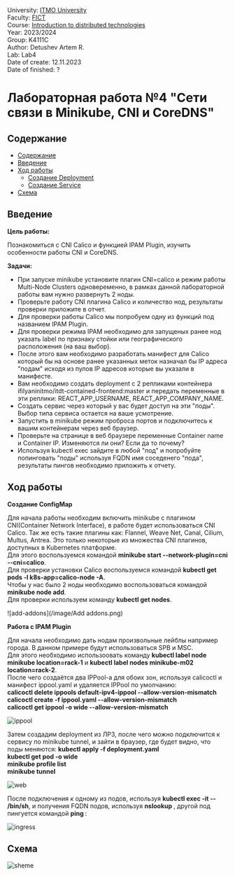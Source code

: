 University: [ITMO University](https://itmo.ru/ru/) \
Faculty: [FICT](https://fict.itmo.ru) \
Course: [Introduction to distributed technologies](https://github.com/itmo-ict-faculty/introduction-to-distributed-technologies) \
Year: 2023/2024 \
Group: K4111C \
Author: Detushev Artem R. \
Lab: Lab4 \
Date of create: 12.11.2023 \
Date of finished: ? 

# Лабораторная работа №4 "Сети связи в Minikube, CNI и CoreDNS"

## Содержание

- [Содержание](#содержание)
- [Введение](#введение)
- [Ход работы](#ход-работы)
  - [Создание Deployment](#создание-deployment)
  - [Создание Service](#создание-service)
- [Cхема](#схема)

## Введение

**Цель работы:**

Познакомиться с CNI Calico и функцией IPAM Plugin, изучить особенности работы CNI и CoreDNS.

**Задачи:**

- При запуске minikube установите плагин CNI=calico и режим работы Multi-Node Clusters одновеременно, в рамках данной лабораторной работы вам нужно развернуть 2 ноды.
- Проверьте работу CNI плагина Calico и количество нод, результаты проверки приложите в отчет.
- Для проверки работы Calico мы попробуем одну из функций под названием IPAM Plugin.
- Для проверки режима IPAM необходимо для запущеных ранее нод указать label по признаку стойки или географического расположения (на ваш выбор).
- После этого вам необходимо разработать манифест для Calico который бы на основе ранее указанных меток назначал бы IP адреса "подам" исходя из пулов IP адресов которые вы указали в манифесте.
- Вам необходимо создать deployment с 2 репликами контейнера ifilyaninitmo/itdt-contained-frontend:master и передать переменные в эти реплики: REACT_APP_USERNAME, REACT_APP_COMPANY_NAME.
- Создать сервис через который у вас будет доступ на эти "поды". Выбор типа сервиса остается на ваше усмотрение.
- Запустить в minikube режим проброса портов и подключитесь к вашим контейнерам через веб браузер.
- Проверьте на странице в веб браузере переменные Container name и Container IP. Изменяются ли они? Если да то почему?
- Используя kubectl exec зайдите в любой "под" и попробуйте попинговать "поды" используя FQDN имя соседенего "пода", результаты пингов необходимо приложить к отчету.

## Ход работы

**Создание СonfigMap**

Для начала работы необходим включить minikube с плагином CNI(Container Network Interface), в работе будет использоваться CNI Calico. Так же есть такие плагины как: Flannel, Weave Net, Canal, Cilium, Multus, Antrea. Это только некоторые из множества CNI плагинов, доступных в Kubernetes платформе.\
Для этого воспользуемся командой **minikube start --network-plugin=cni --cni=calico**.\
Для проверки установки Calico воспользуемся командой **kubectl get pods -l k8s-app=calico-node -A**.\
Чтобы у нас было 2 ноды необходимо воспользоваться командой **minikube node add**.\
Для проверки используем команду **kubectl get nodes**.

![add-addons](/image/Add addons.png)

**Работа с IPAM Plugin**

Для начала необходимо дать нодам произвольные лейблы например города. В данном примере будут использоваться SPB и MSC.\
Для этого необходимо использоовать команду **kubectl label node minikube location=rack-1** и **kubectl label nodes minikube-m02 location=rack-2**.\
После чего создаётся два IPPool-а для обоих зон, используя calicoctl и манифест ippool.yaml и удаляется IPPool по умолчанию:\
**calicoctl delete ippools default-ipv4-ippool --allow-version-mismatch**\
**calicoctl create -f ippool.yaml --allow-version-mismatch**\
**calicoctl get ippool -o wide --allow-version-mismatch**

![ippool](/image/ippool.png)

Затем создадим deployment из ЛР3, после чего можно подключится к сервису по minikube tunnel, и зайти в браузер, где будет видно, что поды меняются:
**kubectl apply -f deployment.yaml**\
**kubectl get pod -o wide**\
**minikube profile list**\
**minikube tunnel**

![web](/image/web.png)

После подключения к одному из подов, используя **kubectl exec -it <pod> -- /bin/sh**, и получения FQDN подов, используя **nslookup <ip>**, другой под пингуется командой **ping <FQDN or IP>**:

![ingress](/image/?)

## Схема

![sheme](/image/sheme.png)
